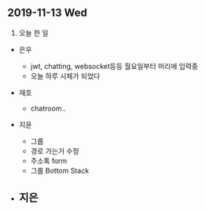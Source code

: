 ## 2019-11-13 Wed

1. 오늘 한 일
- 은우
  - jwt, chatting, websocket등등 월요일부터 머리에 입력중
  - 오늘 하루 시체가 되었다

- 재호
  - chatroom..

- 지윤
  - 그룹
  - 경로 가는거 수정
  - 주소록 form
  - 그룹 Bottom Stack 

- 지은
  - 
